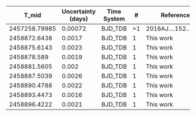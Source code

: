|T_mid|Uncertainty (days)           |Time System|#                                            |Reference                           |
|-----|-----------------------------|-----------|---------------------------------------------|------------------------------------|
|2457258.79985|0.00072                      |BJD_TDB    |>1                                           |2016AJ....152..182H                 |
|2458872.6438|0.0017                       |BJD_TDB    |1                                            |This work                           |
|2458875.6143|0.0023                       |BJD_TDB    |1                                            |This work                           |
|2458878.589|0.0019                       |BJD_TDB    |1                                            |This work                           |
|2458881.5605|0.002                        |BJD_TDB    |1                                            |This work                           |
|2458887.5039|0.0026                       |BJD_TDB    |1                                            |This work                           |
|2458890.4788|0.0022                       |BJD_TDB    |1                                            |This work                           |
|2458893.4473|0.0016                       |BJD_TDB    |1                                            |This work                           |
|2458896.4222|0.0021                       |BJD_TDB    |1                                            |This work                           |

